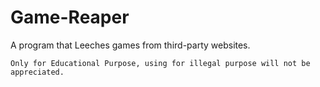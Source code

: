 # Game-Reaper
A program that Leeches games from third-party websites.

`Only for Educational Purpose, using for illegal purpose will not be appreciated.`
